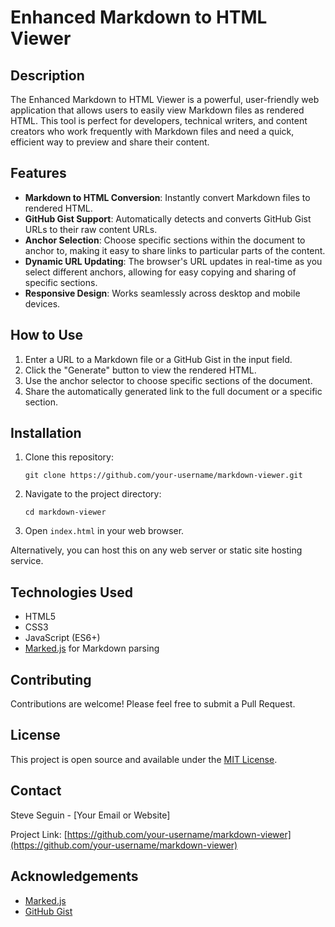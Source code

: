 # Enhanced Markdown to HTML Viewer

## Description

The Enhanced Markdown to HTML Viewer is a powerful, user-friendly web application that allows users to easily view Markdown files as rendered HTML. This tool is perfect for developers, technical writers, and content creators who work frequently with Markdown files and need a quick, efficient way to preview and share their content.

## Features

- **Markdown to HTML Conversion**: Instantly convert Markdown files to rendered HTML.
- **GitHub Gist Support**: Automatically detects and converts GitHub Gist URLs to their raw content URLs.
- **Anchor Selection**: Choose specific sections within the document to anchor to, making it easy to share links to particular parts of the content.
- **Dynamic URL Updating**: The browser's URL updates in real-time as you select different anchors, allowing for easy copying and sharing of specific sections.
- **Responsive Design**: Works seamlessly across desktop and mobile devices.

## How to Use

1. Enter a URL to a Markdown file or a GitHub Gist in the input field.
2. Click the "Generate" button to view the rendered HTML.
3. Use the anchor selector to choose specific sections of the document.
4. Share the automatically generated link to the full document or a specific section.

## Installation

1. Clone this repository:
   ```
   git clone https://github.com/your-username/markdown-viewer.git
   ```
2. Navigate to the project directory:
   ```
   cd markdown-viewer
   ```
3. Open `index.html` in your web browser.

Alternatively, you can host this on any web server or static site hosting service.

## Technologies Used

- HTML5
- CSS3
- JavaScript (ES6+)
- [Marked.js](https://marked.js.org/) for Markdown parsing

## Contributing

Contributions are welcome! Please feel free to submit a Pull Request.

## License

This project is open source and available under the [MIT License](LICENSE).

## Contact

Steve Seguin - [Your Email or Website]

Project Link: [https://github.com/your-username/markdown-viewer](https://github.com/your-username/markdown-viewer)

## Acknowledgements

- [Marked.js](https://marked.js.org/)
- [GitHub Gist](https://gist.github.com/)
